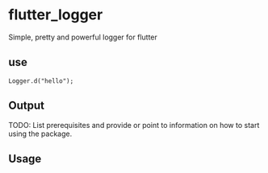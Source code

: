 # flutter_logger

Simple, pretty and powerful logger for flutter

## use

```
Logger.d("hello");
```

## Output

TODO: List prerequisites and provide or point to information on how to
start using the package.

## Usage

